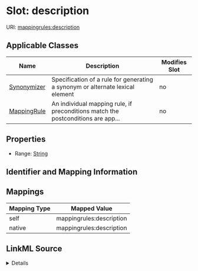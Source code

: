

# Slot: description



URI: [mappingrules:description](https://w3id.org/oak/mapping-rules-datamodel/description)



<!-- no inheritance hierarchy -->





## Applicable Classes

| Name | Description | Modifies Slot |
| --- | --- | --- |
| [Synonymizer](Synonymizer.md) | Specification of a rule for generating a synonym or alternate lexical element |  no  |
| [MappingRule](MappingRule.md) | An individual mapping rule, if preconditions match the postconditions are app... |  no  |







## Properties

* Range: [String](String.md)





## Identifier and Mapping Information








## Mappings

| Mapping Type | Mapped Value |
| ---  | ---  |
| self | mappingrules:description |
| native | mappingrules:description |




## LinkML Source

<details>
```yaml
name: description
alias: description
domain_of:
- MappingRule
- Synonymizer
range: string

```
</details>